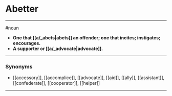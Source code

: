 # Abetter
---
#noun
- **One that [[a/_abets|abets]] an offender; one that incites; instigates; encourages.**
- **A supporter or [[a/_advocate|advocate]].**
---
### Synonyms
- [[accessory]], [[accomplice]], [[advocate]], [[aid]], [[ally]], [[assistant]], [[confederate]], [[cooperator]], [[helper]]
---
